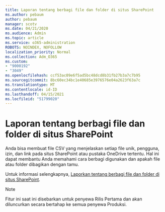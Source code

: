 ```yaml
---
title: Laporan tentang berbagi file dan folder di situs SharePoint
ms.author: pebaum
author: pebaum
manager: scotv
ms.date: 04/21/2020
ms.audience: Admin
ms.topic: article
ms.service: o365-administration
ROBOTS: NOINDEX, NOFOLLOW
localization_priority: Normal
ms.collection: Adm_O365
ms.custom:
- "9000192"
- "3049"
ms.openlocfilehash: ccf53ac09e6f5ad5bc48dcd8b31fb27b3a7c7b95
ms.sourcegitcommit: 8bc60ec34bc1e40685e3976576e04a2623f63a7c
ms.translationtype: MT
ms.contentlocale: id-ID
ms.lasthandoff: 04/15/2021
ms.locfileid: "51799020"
---
```

# <a name="report-on-file-and-folder-sharing-in-sharepoint-sites"></a>Laporan tentang berbagi file dan folder di situs SharePoint

Anda bisa membuat file CSV yang menjelaskan setiap file unik, pengguna, izin, dan link pada situs SharePoint atau pustaka OneDrive tertentu. Hal ini dapat membantu Anda memahami cara berbagi digunakan dan apakah file atau folder dibagikan dengan tamu.

Untuk informasi selengkapnya, [Laporkan tentang berbagi file dan folder di situs SharePoint](https://docs.microsoft.com/sharepoint/sharing-reports).

> [!NOTE]
> Fitur ini saat ini disebarkan untuk penyewa Rilis Pertama dan akan diluncurkan secara bertahap ke semua penyewa Produksi.